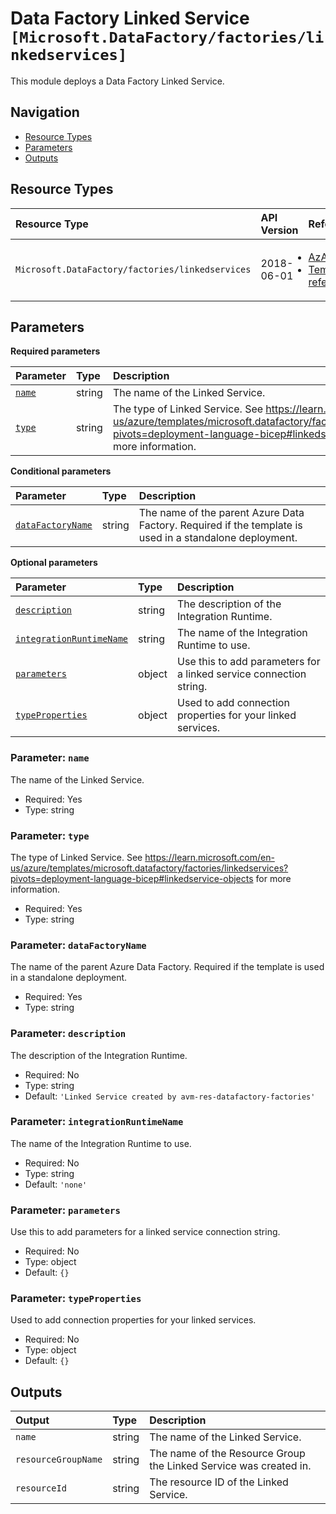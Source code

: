 # Data Factory Linked Service `[Microsoft.DataFactory/factories/linkedservices]`

This module deploys a Data Factory Linked Service.

## Navigation

- [Resource Types](#Resource-Types)
- [Parameters](#Parameters)
- [Outputs](#Outputs)

## Resource Types

| Resource Type | API Version | References |
| :-- | :-- | :-- |
| `Microsoft.DataFactory/factories/linkedservices` | 2018-06-01 | <ul style="padding-left: 0px;"><li>[AzAdvertizer](https://www.azadvertizer.net/azresourcetypes/microsoft.datafactory_factories_linkedservices.html)</li><li>[Template reference](https://learn.microsoft.com/en-us/azure/templates/Microsoft.DataFactory/2018-06-01/factories/linkedservices)</li></ul> |

## Parameters

**Required parameters**

| Parameter | Type | Description |
| :-- | :-- | :-- |
| [`name`](#parameter-name) | string | The name of the Linked Service. |
| [`type`](#parameter-type) | string | The type of Linked Service. See https://learn.microsoft.com/en-us/azure/templates/microsoft.datafactory/factories/linkedservices?pivots=deployment-language-bicep#linkedservice-objects for more information. |

**Conditional parameters**

| Parameter | Type | Description |
| :-- | :-- | :-- |
| [`dataFactoryName`](#parameter-datafactoryname) | string | The name of the parent Azure Data Factory. Required if the template is used in a standalone deployment. |

**Optional parameters**

| Parameter | Type | Description |
| :-- | :-- | :-- |
| [`description`](#parameter-description) | string | The description of the Integration Runtime. |
| [`integrationRuntimeName`](#parameter-integrationruntimename) | string | The name of the Integration Runtime to use. |
| [`parameters`](#parameter-parameters) | object | Use this to add parameters for a linked service connection string. |
| [`typeProperties`](#parameter-typeproperties) | object | Used to add connection properties for your linked services. |

### Parameter: `name`

The name of the Linked Service.

- Required: Yes
- Type: string

### Parameter: `type`

The type of Linked Service. See https://learn.microsoft.com/en-us/azure/templates/microsoft.datafactory/factories/linkedservices?pivots=deployment-language-bicep#linkedservice-objects for more information.

- Required: Yes
- Type: string

### Parameter: `dataFactoryName`

The name of the parent Azure Data Factory. Required if the template is used in a standalone deployment.

- Required: Yes
- Type: string

### Parameter: `description`

The description of the Integration Runtime.

- Required: No
- Type: string
- Default: `'Linked Service created by avm-res-datafactory-factories'`

### Parameter: `integrationRuntimeName`

The name of the Integration Runtime to use.

- Required: No
- Type: string
- Default: `'none'`

### Parameter: `parameters`

Use this to add parameters for a linked service connection string.

- Required: No
- Type: object
- Default: `{}`

### Parameter: `typeProperties`

Used to add connection properties for your linked services.

- Required: No
- Type: object
- Default: `{}`

## Outputs

| Output | Type | Description |
| :-- | :-- | :-- |
| `name` | string | The name of the Linked Service. |
| `resourceGroupName` | string | The name of the Resource Group the Linked Service was created in. |
| `resourceId` | string | The resource ID of the Linked Service. |
